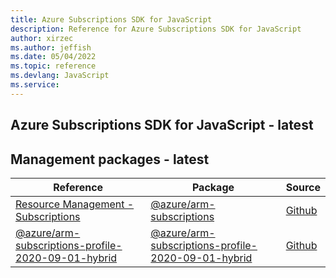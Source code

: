 ```yaml
---
title: Azure Subscriptions SDK for JavaScript
description: Reference for Azure Subscriptions SDK for JavaScript
author: xirzec
ms.author: jeffish
ms.date: 05/04/2022
ms.topic: reference
ms.devlang: JavaScript
ms.service:  
---
```

## Azure Subscriptions SDK for JavaScript - latest
## Management packages - latest
| Reference | Package | Source |
|---|---|---|
|[Resource Management - Subscriptions](javascript/api/overview/azure/arm-subscriptions-readme)|[@azure/arm-subscriptions](https://www.npmjs.com/package/@azure/arm-subscriptions)|[Github](https://github.com/Azure/azure-sdk-for-js/blob/main/sdk/subscription/arm-subscriptions)|
|[@azure/arm-subscriptions-profile-2020-09-01-hybrid](javascript/api/overview/azure/arm-subscriptions-profile-2020-09-01-hybrid-readme)|[@azure/arm-subscriptions-profile-2020-09-01-hybrid](https://www.npmjs.com/package/@azure/arm-subscriptions-profile-2020-09-01-hybrid)|[Github](https://github.com/Azure/azure-sdk-for-js/blob/main/sdk/subscription/arm-subscriptions-profile-2020-09-01-hybrid)|

